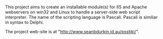 This project aims to create an installable module(s) for IIS and Apache webservers on win32 and Linux to handle a server-side web script interpreter. The name of the scripting language is Pascali. Pascali is similiar in syntax to Delphi.


The project web-site is at "http://www.seanbdurkin.id.au/psstiki/".